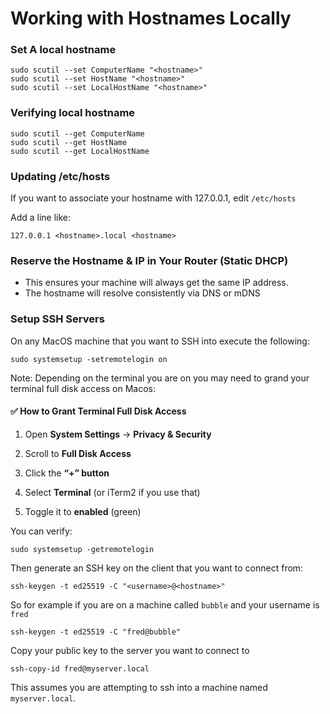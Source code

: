 # Working with Hostnames Locally

### Set A local hostname

```shell
sudo scutil --set ComputerName "<hostname>"
sudo scutil --set HostName "<hostname>"
sudo scutil --set LocalHostName "<hostname>"
```

### Verifying local hostname

```shell
sudo scutil --get ComputerName
sudo scutil --get HostName
sudo scutil --get LocalHostName
```

### Updating /etc/hosts

If you want to associate your hostname with 127.0.0.1, edit `/etc/hosts`

Add a line like:

```plaintext
127.0.0.1 <hostname>.local <hostname>
```

### Reserve the Hostname & IP in Your Router (Static DHCP)

- This ensures your machine will always get the same IP address.
- The hostname will resolve consistently via DNS or mDNS


### Setup SSH Servers

On any MacOS machine that you want to SSH into execute the following:

```shell
sudo systemsetup -setremotelogin on
```

Note: Depending on the terminal you are on you may need to grand your terminal full disk access on Macos:

#### **✅ How to Grant Terminal Full Disk Access**

1. Open **System Settings** → **Privacy & Security**
    
2. Scroll to **Full Disk Access**
    
3. Click the **“+” button**
    
4. Select **Terminal** (or iTerm2 if you use that)
    
5. Toggle it to **enabled** (green)


You can verify:

```shell
sudo systemsetup -getremotelogin
```


Then generate an SSH key on the client that you want to connect from:

```shell
ssh-keygen -t ed25519 -C "<username>@<hostname>"
```

So for example if you are on a machine called `bubble` and your username is `fred`

```shell
ssh-keygen -t ed25519 -C "fred@bubble"
```

Copy your public key to the server you want to connect to

```shell
ssh-copy-id fred@myserver.local
```

This assumes you are attempting to ssh into a machine named `myserver.local`.

